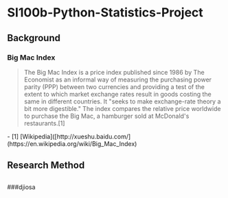 # SI100b-Python-Statistics-Project
## Background
### Big Mac Index
>The Big Mac Index is a price index published since 1986 by The Economist as an informal way of measuring the purchasing power parity (PPP) between two currencies and providing a test of the extent to which market exchange rates result in goods costing the same in different countries. It "seeks to make exchange-rate theory a bit more digestible." The index compares the relative price worldwide to purchase the Big Mac, a hamburger sold at McDonald's restaurants.[1]

<div id="refer-anchor-2"></div>
- [1] [Wikipedia]([http://xueshu.baidu.com/](https://en.wikipedia.org/wiki/Big_Mac_Index)





### 

## Research Method
## 
###djiosa
